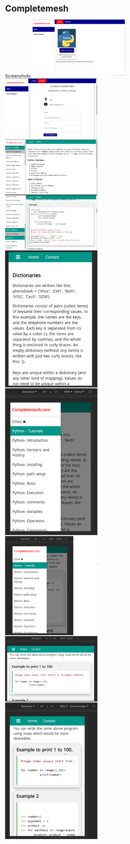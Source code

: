 # Completemesh

Screenshots:
<img width="60%" src="Completemesh/screenshots/1.png"  />
<img width="60%" src="Completemesh/screenshots/2.png"  />
<img width="60%" src="Completemesh/screenshots/3.png"  />
<img width="60%" src="Completemesh/screenshots/4.png"  />
<img width="60%" src="Completemesh/screenshots/5.png"  />
<img width="60%" src="Completemesh/screenshots/6.png"  />
<img width="60%" src="Completemesh/screenshots/7.png"  />
<img width="60%" src="Completemesh/screenshots/8.png"  />
<img width="60%" src="Completemesh/screenshots/9.png"  />

